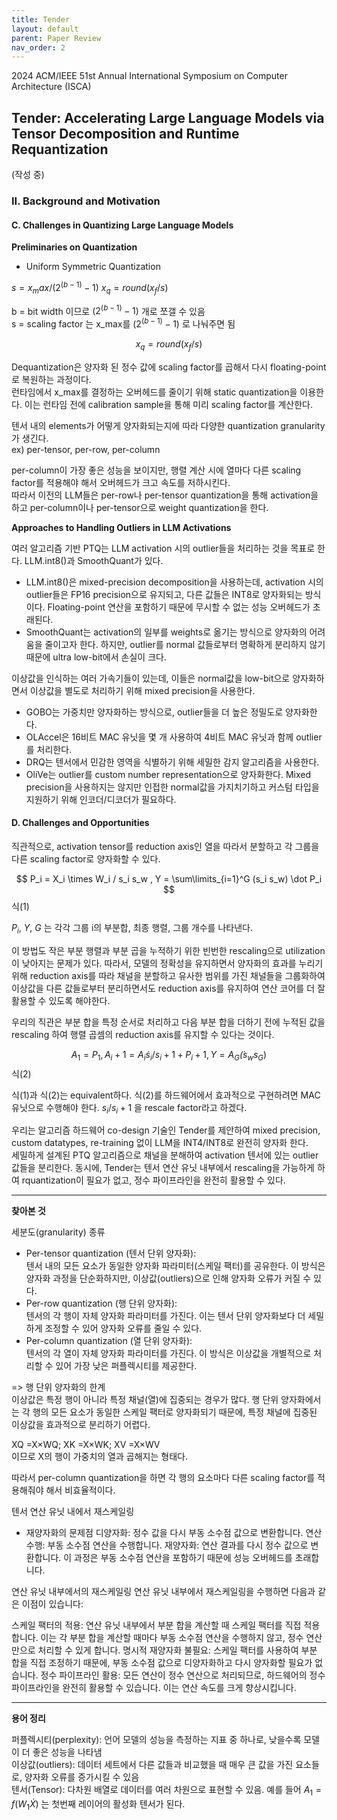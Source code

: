 ```yaml
---
title: Tender
layout: default
parent: Paper Review
nav_order: 2
---
```


2024 ACM/IEEE 51st Annual International Symposium on Computer Architecture (ISCA)  

## Tender: Accelerating Large Language Models via Tensor Decomposition and Runtime Requantization  
(작성 중)

### II. Background and Motivation  


#### C. Challenges in Quantizing Large Language Models  

**Preliminaries on Quantization**  

- Uniform Symmetric Quantization  

$s=x_max / (2^(b-1) -1)$   $x_q=round(x_f / s)$

b = bit width 이므로 $(2^(b-1) -1)$ 개로 쪼갤 수 있음  
s = scaling factor 는 x_max를 $(2^(b-1) -1)$ 로 나눠주면 됨  

$$
x_q = round(x_f/s)
$$

Dequantization은 양자화 된 정수 값에 scaling factor를 곱해서 다시 floating-point로 복원하는 과정이다.  
런타임에서 x_max를 결정하는 오버헤드를 줄이기 위해 static quantization을 이용한다. 이는 런타임 전에 calibration sample을 통해 미리 scaling factor를 계산한다.  

텐서 내의 elements가 어떻게 양자화되는지에 따라 다양한 quantization granularity가 생긴다.  
ex) per-tensor, per-row, per-column  

per-column이 가장 좋은 성능을 보이지만, 행렬 계산 시에 열마다 다른 scaling factor를 적용해야 해서 오버헤드가 크고 속도를 저하시킨다.  
따라서 이전의 LLM들은 per-row나 per-tensor quantization을 통해 activation을 하고 per-column이나 per-tensor으로 weight quantization을 한다.  


**Approaches to Handling Outliers in LLM Activations**  

여러 알고리즘 기반 PTQ는 LLM activation 시의 outlier들을 처리하는 것을 목표로 한다. LLM.int8()과 SmoothQuant가 있다.  

- LLM.int8()은 mixed-precision decomposition을 사용하는데, activation 시의 outlier들은 FP16 precision으로 유지되고, 다른 값들은 INT8로 양자화되는 방식이다. Floating-point 연산을 포함하기 때문에 무시할 수 없는 성능 오버헤드가 초래된다.  
- SmoothQuant는 activation의 일부를 weights로 옮기는 방식으로 양자화의 어려움을 줄이고자 한다. 하지만, outlier를 normal 값들로부터 명확하게 분리하지 않기 때문에 ultra low-bit에서 손실이 크다.  

이상값을 인식하는 여러 가속기들이 있는데, 이들은 normal값을 low-bit으로 양자화하면서 이상값을 별도로 처리하기 위해 mixed precision을 사용한다.  

- GOBO는 가중치만 양자화하는 방식으로, outlier들을 더 높은 정밀도로 양자화한다.  
- OLAccel은 16비트 MAC 유닛을 몇 개 사용하여 4비트 MAC 유닛과 함께 outlier를 처리한다.  
- DRQ는 텐서에서 민감한 영역을 식별하기 위해 세밀한 감지 알고리즘을 사용한다.  
- OliVe는 outlier를 custom number representation으로 양자화한다. Mixed precision을 사용하지는 않지만 인접한 normal값을 가지치기하고 커스텀 타입을 지원하기 위해 인코더/디코더가 필요하다.  


#### D. Challenges and Opportunities  

직관적으로, activation tensor를 reduction axis인 열을 따라서 분할하고 각 그룹을 다른 scaling factor로 양자화할 수 있다.  

$$
P_i = X_i \times W_i / s_i s_w , Y = \sum\limits_{i=1}^G (s_i s_w) \dot P_i
$$
식(1)

$P_i$, $Y$, $G$ 는 각각 그룹 i의 부분합, 최종 행렬, 그룹 개수를 나타낸다.  

이 방법도 작은 부분 행렬과 부분 곱을 누적하기 위한 빈번한 rescaling으로 utilization이 낮아지는 문제가 있다. 따라서, 모델의 정확성을 유지하면서 양자화의 효과를 누리기 위해 reduction axis를 따라 채널을 분할하고 유사한 범위를 가진 채널들을 그룹화하여 이상값을 다른 값들로부터 분리하면서도 reduction axis를 유지하여 연산 코어를 더 잘 활용할 수 있도록 해야한다. 

우리의 직관은 부분 합을 특정 순서로 처리하고 다음 부분 합을 더하기 전에 누적된 값을 rescaling 하여 행렬 곱셈의 reduction axis를 유지할 수 있다는 것이다.  

$$
A_1 = P_1, A_i+1 = A_i \dot s_i/s_i+1 + P_i+1,
Y=A_G \dot (s_w s_G)
$$
식(2)

식(1)과 식(2)는 equivalent하다. 식(2)를 하드웨어에서 효과적으로 구현하려면 MAC 유닛으로 수행해야 한다. $s_i/s_i+1$ 을 rescale factor라고 하겠다.  

우리는 알고리즘 하드웨어 co-design 기술인 Tender를 제안하여 mixed precision, custom datatypes, re-training 없이 LLM을 INT4/INT8로 완전히 양자화 한다.  
세밀하게 설계된 PTQ 알고리즘으로 채널을 분해하여 activation 텐서에 있는 outlier 값들을 분리한다. 동시에, Tender는 텐서 연산 유닛 내부에서 rescaling을 가능하게 하여 rquantization이 필요가 없고, 정수 파이프라인을 완전히 활용할 수 있다.  








---
**찾아본 것**    


세분도(granularity) 종류  
- Per-tensor quantization (텐서 단위 양자화):  
텐서 내의 모든 요소가 동일한 양자화 파라미터(스케일 팩터)를 공유한다. 이 방식은 양자화 과정을 단순화하지만, 이상값(outliers)으로 인해 양자화 오류가 커질 수 있다.  
- Per-row quantization (행 단위 양자화):  
텐서의 각 행이 자체 양자화 파라미터를 가진다. 이는 텐서 단위 양자화보다 더 세밀하게 조정할 수 있어 양자화 오류를 줄일 수 있다.  
- Per-column quantization (열 단위 양자화):  
텐서의 각 열이 자체 양자화 파라미터를 가진다.  이 방식은 이상값을 개별적으로 처리할 수 있어 가장 낮은 퍼플렉시티를 제공한다.  

=> 행 단위 양자화의 한계  
이상값은 특정 행이 아니라 특정 채널(열)에 집중되는 경우가 많다. 행 단위 양자화에서는 각 행의 모든 요소가 동일한 스케일 팩터로 양자화되기 때문에, 특정 채널에 집중된 이상값을 효과적으로 분리하기 어렵다.  

XQ =X×WQ; XK =X×WK; XV =X×WV  
이므로 X의 행이 가중치의 열과 곱해지는 형태다.  

따라서 per-column quantization을 하면 각 행의 요소마다 다른 scaling factor를 적용해줘야 해서 비효율적이다.  



텐서 연산 유닛 내에서 재스케일링
- 재양자화의 문제점
디양자화: 정수 값을 다시 부동 소수점 값으로 변환합니다.
연산 수행: 부동 소수점 연산을 수행합니다.
재양자화: 연산 결과를 다시 정수 값으로 변환합니다.
이 과정은 부동 소수점 연산을 포함하기 때문에 성능 오버헤드를 초래합니다.

연산 유닛 내부에서의 재스케일링
연산 유닛 내부에서 재스케일링을 수행하면 다음과 같은 이점이 있습니다:

스케일 팩터의 적용: 연산 유닛 내부에서 부분 합을 계산할 때 스케일 팩터를 직접 적용합니다. 이는 각 부분 합을 계산할 때마다 부동 소수점 연산을 수행하지 않고, 정수 연산만으로 처리할 수 있게 합니다.
명시적 재양자화 불필요: 스케일 팩터를 사용하여 부분 합을 직접 조정하기 때문에, 부동 소수점 값으로 디양자화하고 다시 양자화할 필요가 없습니다.
정수 파이프라인 활용: 모든 연산이 정수 연산으로 처리되므로, 하드웨어의 정수 파이프라인을 완전히 활용할 수 있습니다. 이는 연산 속도를 크게 향상시킵니다.

---
**용어 정리**  

퍼플렉시티(perplexity): 언어 모델의 성능을 측정하는 지표 중 하나로, 낮을수록 모델이 더 좋은 성능을 나타냄  
이상값(outliers): 데이터 세트에서 다른 값들과 비교했을 때 매우 큰 값을 가진 요소들로, 양자화 오류를 증가시킬 수 있음  
텐서(Tensor): 다차원 배열로 데이터를 여러 차원으로 표현할 수 있음. 예를 들어 $A_1=f(W_1 \dot X)$ 는 첫번째 레이어의 활성화 텐서가 된다.  








